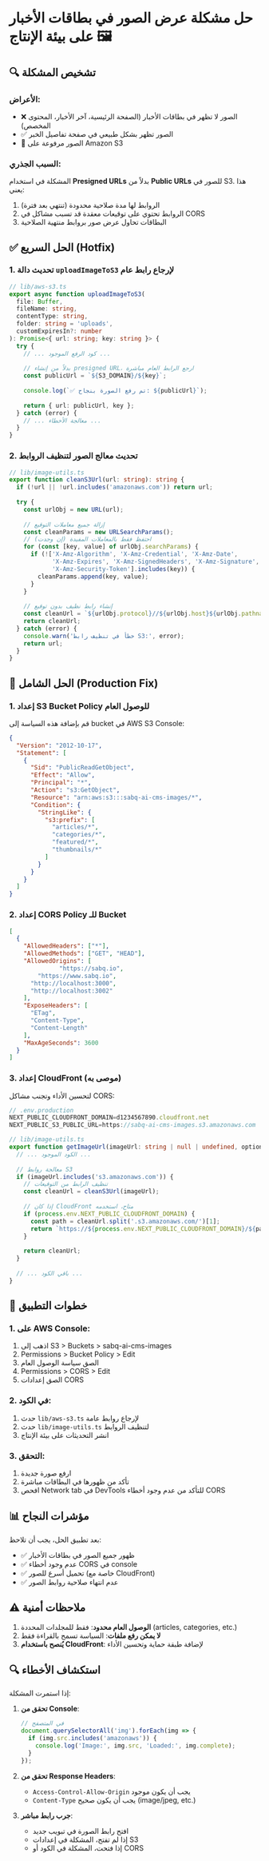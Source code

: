 # حل مشكلة عرض الصور في بطاقات الأخبار على بيئة الإنتاج 🖼️

## 🔍 تشخيص المشكلة

### الأعراض:
- ❌ الصور لا تظهر في بطاقات الأخبار (الصفحة الرئيسية، آخر الأخبار، المحتوى المخصص)
- ✅ الصور تظهر بشكل طبيعي في صفحة تفاصيل الخبر
- 🔗 الصور مرفوعة على Amazon S3

### السبب الجذري:
المشكلة في استخدام **Presigned URLs** بدلاً من **Public URLs** للصور في S3. هذا يعني:
1. الروابط لها مدة صلاحية محدودة (تنتهي بعد فترة)
2. الروابط تحتوي على توقيعات معقدة قد تسبب مشاكل في CORS
3. البطاقات تحاول عرض صور بروابط منتهية الصلاحية

## ✅ الحل السريع (Hotfix)

### 1. تحديث دالة `uploadImageToS3` لإرجاع رابط عام
```typescript
// lib/aws-s3.ts
export async function uploadImageToS3(
  file: Buffer, 
  fileName: string, 
  contentType: string, 
  folder: string = 'uploads',
  customExpiresIn?: number
): Promise<{ url: string; key: string }> {
  try {
    // ... كود الرفع الموجود ...
    
    // بدلاً من إنشاء presigned URL، ارجع الرابط العام مباشرة
    const publicUrl = `${S3_DOMAIN}/${key}`;
    
    console.log(`✅ تم رفع الصورة بنجاح: ${publicUrl}`);
    
    return { url: publicUrl, key };
  } catch (error) {
    // ... معالجة الأخطاء ...
  }
}
```

### 2. تحديث معالج الصور لتنظيف الروابط
```typescript
// lib/image-utils.ts
export function cleanS3Url(url: string): string {
  if (!url || !url.includes('amazonaws.com')) return url;
  
  try {
    const urlObj = new URL(url);
    
    // إزالة جميع معاملات التوقيع
    const cleanParams = new URLSearchParams();
    // احتفظ فقط بالمعاملات المفيدة (إن وجدت)
    for (const [key, value] of urlObj.searchParams) {
      if (!['X-Amz-Algorithm', 'X-Amz-Credential', 'X-Amz-Date', 
            'X-Amz-Expires', 'X-Amz-SignedHeaders', 'X-Amz-Signature',
            'X-Amz-Security-Token'].includes(key)) {
        cleanParams.append(key, value);
      }
    }
    
    // إنشاء رابط نظيف بدون توقيع
    const cleanUrl = `${urlObj.protocol}//${urlObj.host}${urlObj.pathname}`;
    return cleanUrl;
  } catch (error) {
    console.warn('خطأ في تنظيف رابط S3:', error);
    return url;
  }
}
```

## 🔧 الحل الشامل (Production Fix)

### 1. إعداد S3 Bucket Policy للوصول العام

قم بإضافة هذه السياسة إلى bucket في AWS S3 Console:

```json
{
  "Version": "2012-10-17",
  "Statement": [
    {
      "Sid": "PublicReadGetObject",
      "Effect": "Allow",
      "Principal": "*",
      "Action": "s3:GetObject",
      "Resource": "arn:aws:s3:::sabq-ai-cms-images/*",
      "Condition": {
        "StringLike": {
          "s3:prefix": [
            "articles/*",
            "categories/*",
            "featured/*",
            "thumbnails/*"
          ]
        }
      }
    }
  ]
}
```

### 2. إعداد CORS Policy للـ Bucket

```json
[
  {
    "AllowedHeaders": ["*"],
    "AllowedMethods": ["GET", "HEAD"],
    "AllowedOrigins": [
              "https://sabq.io",
        "https://www.sabq.io",
      "http://localhost:3000",
      "http://localhost:3002"
    ],
    "ExposeHeaders": [
      "ETag",
      "Content-Type",
      "Content-Length"
    ],
    "MaxAgeSeconds": 3600
  }
]
```

### 3. إعداد CloudFront (موصى به)

لتحسين الأداء وتجنب مشاكل CORS:

```javascript
// .env.production
NEXT_PUBLIC_CLOUDFRONT_DOMAIN=d1234567890.cloudfront.net
NEXT_PUBLIC_S3_PUBLIC_URL=https://sabq-ai-cms-images.s3.amazonaws.com
```

```typescript
// lib/image-utils.ts
export function getImageUrl(imageUrl: string | null | undefined, options: any = {}): string {
  // ... الكود الموجود ...
  
  // معالجة روابط S3
  if (imageUrl.includes('s3.amazonaws.com')) {
    // تنظيف الرابط من التوقيعات
    const cleanUrl = cleanS3Url(imageUrl);
    
    // إذا كان CloudFront متاح، استخدمه
    if (process.env.NEXT_PUBLIC_CLOUDFRONT_DOMAIN) {
      const path = cleanUrl.split('.s3.amazonaws.com/')[1];
      return `https://${process.env.NEXT_PUBLIC_CLOUDFRONT_DOMAIN}/${path}`;
    }
    
    return cleanUrl;
  }
  
  // ... باقي الكود ...
}
```

## 🚀 خطوات التطبيق

### 1. على AWS Console:
1. اذهب إلى S3 > Buckets > sabq-ai-cms-images
2. Permissions > Bucket Policy > Edit
3. الصق سياسة الوصول العام
4. Permissions > CORS > Edit
5. الصق إعدادات CORS

### 2. في الكود:
1. حدث `lib/aws-s3.ts` لإرجاع روابط عامة
2. حدث `lib/image-utils.ts` لتنظيف الروابط
3. انشر التحديثات على بيئة الإنتاج

### 3. التحقق:
1. ارفع صورة جديدة
2. تأكد من ظهورها في البطاقات مباشرة
3. افحص Network tab في DevTools للتأكد من عدم وجود أخطاء CORS

## 📊 مؤشرات النجاح

بعد تطبيق الحل، يجب أن تلاحظ:
- ✅ ظهور جميع الصور في بطاقات الأخبار
- ✅ عدم وجود أخطاء CORS في console
- ✅ تحميل أسرع للصور (خاصة مع CloudFront)
- ✅ عدم انتهاء صلاحية روابط الصور

## ⚠️ ملاحظات أمنية

1. **الوصول العام محدود**: فقط للمجلدات المحددة (articles, categories, etc.)
2. **لا يمكن رفع ملفات**: السياسة تسمح بالقراءة فقط
3. **يُنصح باستخدام CloudFront**: لإضافة طبقة حماية وتحسين الأداء

## 🔍 استكشاف الأخطاء

إذا استمرت المشكلة:

1. **تحقق من Console**:
   ```javascript
   // في المتصفح
   document.querySelectorAll('img').forEach(img => {
     if (img.src.includes('amazonaws')) {
       console.log('Image:', img.src, 'Loaded:', img.complete);
     }
   });
   ```

2. **تحقق من Response Headers**:
   - `Access-Control-Allow-Origin` يجب أن يكون موجود
   - `Content-Type` يجب أن يكون صحيح (image/jpeg, etc.)

3. **جرب رابط مباشر**:
   - افتح رابط الصورة في تبويب جديد
   - إذا لم تفتح، المشكلة في إعدادات S3
   - إذا فتحت، المشكلة في الكود أو CORS 